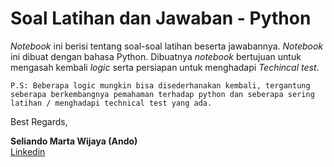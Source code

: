 # Soal Latihan dan Jawaban - Python

*Notebook* ini berisi tentang soal-soal latihan beserta jawabannya. *Notebook* ini dibuat dengan bahasa Python. Dibuatnya *notebook* bertujuan untuk mengasah kembali *logic* serta persiapan untuk menghadapi *Techincal test*.

```P.S: Beberapa logic mungkin bisa disederhanakan kembali, tergantung seberapa berkembangnya pemahaman terhadap python dan seberapa sering latihan / menghadapi technical test yang ada.```


Best Regards,

**Seliando Marta Wijaya (Ando)**\
[Linkedin](https://linkedin.com/in/seliandomw/)
